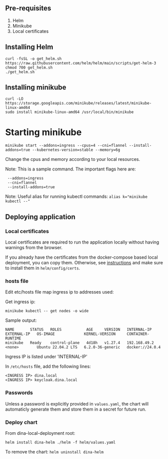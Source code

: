## Pre-requisites

1. Helm
2. Minikube
3. Local certificates

## Installing Helm

```
curl -fsSL -o get_helm.sh https://raw.githubusercontent.com/helm/helm/main/scripts/get-helm-3
chmod 700 get_helm.sh
./get_helm.sh
```

## Installing minikube

```
curl -LO https://storage.googleapis.com/minikube/releases/latest/minikube-linux-amd64
sudo install minikube-linux-amd64 /usr/local/bin/minikube
```
 
# Starting minikube

```
minikube start --addons=ingress --cpus=4 --cni=flannel --install-addons=true --kubernetes-version=stable --memory=6g
```

Change the cpus and memory according to your local resources.

Note: This is a sample command. The important flags here are:
```
 --addons=ingress 
 --cni=flannel 
 --install-addons=true
```

Note:
Useful alias for running kubectl commands: `alias k="minikube kubectl --"`

## Deploying application

### Local certificates

Local certificates are required to run the application locally without having warnings from the browser.

If you already have the certificates from the docker-compose based local deployment, you can copy them.
Otherwise, see [instructions](https://aafc-bicoe.github.io/dina-local-deployment/#_local_certificates) and make sure to install them in `helm/config/certs`.

### hosts file

Edit etc/hosts file map ingress ip to addresses used:

Get ingress ip:

```
minikube kubectl -- get nodes -o wide
```

Sample output:
```
NAME       STATUS   ROLES           AGE     VERSION   INTERNAL-IP    EXTERNAL-IP   OS-IMAGE             KERNEL-VERSION     CONTAINER-RUNTIME
minikube   Ready    control-plane   4d18h   v1.27.4   192.168.49.2   <none>        Ubuntu 22.04.2 LTS   6.2.0-36-generic   docker://24.0.4
```
Ingress IP is listed under 'INTERNAL-IP'

In `/etc/hosts` file, add the following lines:
 
```
<INGRESS IP> dina.local
<INGRESS IP> keycloak.dina.local
```

### Passwords

Unless a password is explicitly provided in `values.yaml`, the chart will automaticly generate them and store them in a secret for future run.

### Deploy chart

From dina-local-deployment root:

`helm install dina-helm ./helm -f helm/values.yaml`

To remove the chart: `helm uninstall dina-helm`
